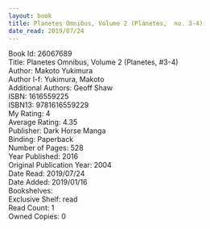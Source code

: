 ```yaml
---
layout: book
title: Planetes Omnibus, Volume 2 (Planetes,  no. 3-4)
date_read: 2019/07/24
---
```


Book Id: 26067689<br />
Title: Planetes Omnibus, Volume 2 (Planetes, #3-4)<br />
Author: Makoto Yukimura<br />
Author l-f: Yukimura, Makoto<br />
Additional Authors: Geoff Shaw<br />
ISBN: 1616559225<br />
ISBN13: 9781616559229<br />
My Rating: 4<br />
Average Rating: 4.35<br />
Publisher: Dark Horse Manga<br />
Binding: Paperback<br />
Number of Pages: 528<br />
Year Published: 2016<br />
Original Publication Year: 2004<br />
Date Read: 2019/07/24<br />
Date Added: 2019/01/16<br />
Bookshelves: <br />
Exclusive Shelf: read<br />
Read Count: 1<br />
Owned Copies: 0<br />

